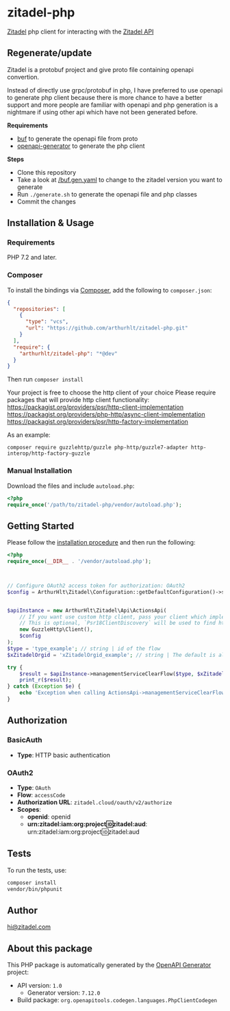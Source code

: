 # zitadel-php

[Zitadel](https://zitadel.com) php client for interacting with the [Zitadel API](https://zitadel.com/docs/api/)

## Regenerate/update

Zitadel is a protobuf project and give proto file containing openapi convertion.

Instead of directly use grpc/protobuf in php, I have preferred to use openapi to generate php client because
there is more chance to have a better support and more people are familiar with openapi and php generation is a
nightmare if using other api which have not been generated before.

**Requirements**

- [buf](https://buf.build/docs/install) to generate the openapi file from proto
- [openapi-generator](https://openapi-generator.tech/docs/installation) to generate the php client

**Steps**

- Clone this repository
- Take a look at [/buf.gen.yaml](/buf.gen.yaml) to change to the zitadel version you want to generate
- Run `./generate.sh` to generate the openapi file and php classes
- Commit the changes

## Installation & Usage

### Requirements

PHP 7.2 and later.

### Composer

To install the bindings via [Composer](https://getcomposer.org/), add the following to `composer.json`:

```json
{
  "repositories": [
    {
      "type": "vcs",
      "url": "https://github.com/arthurhlt/zitadel-php.git"
    }
  ],
  "require": {
    "arthurhlt/zitadel-php": "*@dev"
  }
}
```

Then run `composer install`

Your project is free to choose the http client of your choice
Please require packages that will provide http client functionality:
https://packagist.org/providers/psr/http-client-implementation
https://packagist.org/providers/php-http/async-client-implementation
https://packagist.org/providers/psr/http-factory-implementation

As an example:

```
composer require guzzlehttp/guzzle php-http/guzzle7-adapter http-interop/http-factory-guzzle
```

### Manual Installation

Download the files and include `autoload.php`:

```php
<?php
require_once('/path/to/zitadel-php/vendor/autoload.php');
```

## Getting Started

Please follow the [installation procedure](#installation--usage) and then run the following:

```php
<?php
require_once(__DIR__ . '/vendor/autoload.php');



// Configure OAuth2 access token for authorization: OAuth2
$config = ArthurHlt\Zitadel\Configuration::getDefaultConfiguration()->setAccessToken('YOUR_ACCESS_TOKEN');


$apiInstance = new ArthurHlt\Zitadel\Api\ActionsApi(
    // If you want use custom http client, pass your client which implements `Psr\Http\Client\ClientInterface`.
    // This is optional, `Psr18ClientDiscovery` will be used to find http client. For instance `GuzzleHttp\Client` implements that interface
    new GuzzleHttp\Client(),
    $config
);
$type = 'type_example'; // string | id of the flow
$xZitadelOrgid = 'xZitadelOrgid_example'; // string | The default is always the organization of the requesting user. If you like to get users of another organization include the header. Make sure the user has permission to access the requested data.

try {
    $result = $apiInstance->managementServiceClearFlow($type, $xZitadelOrgid);
    print_r($result);
} catch (Exception $e) {
    echo 'Exception when calling ActionsApi->managementServiceClearFlow: ', $e->getMessage(), PHP_EOL;
}

```

## Authorization

### BasicAuth

- **Type**: HTTP basic authentication

### OAuth2

- **Type**: `OAuth`
- **Flow**: `accessCode`
- **Authorization URL**: `zitadel.cloud/oauth/v2/authorize`
- **Scopes**:
    - **openid**: openid
    - **urn:zitadel:iam:org:project:id:zitadel:aud**: urn:zitadel:iam:org:project:id:zitadel:aud

## Tests

To run the tests, use:

```bash
composer install
vendor/bin/phpunit
```

## Author

hi@zitadel.com

## About this package

This PHP package is automatically generated by the [OpenAPI Generator](https://openapi-generator.tech) project:

- API version: `1.0`
    - Generator version: `7.12.0`
- Build package: `org.openapitools.codegen.languages.PhpClientCodegen`
